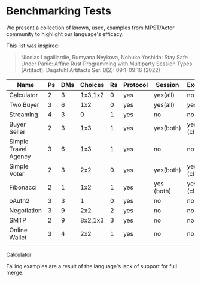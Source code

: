 # Benchmarking Tests


We present a collection of known, used, examples from MPST/Actor community to highlight our language's efficacy.

This list was inspired:

> Nicolas Lagaillardie, Rumyana Neykova, Nobuko Yoshida: Stay Safe
> Under Panic: Affine Rust Programming with Multiparty Session Types
> (Artifact). Dagstuhl Artifacts Ser. 8(2): 09:1-09:16 (2022)


| Name                 | Ps | DMs | Choices | Rs | Protocol | Session    | Execution    | Pass/Fail | Notes   |
|----------------------|----|-----|---------|----|----------|------------|--------------|-----------|---------|
| Calculator           | 2  | 3   | 1x3,1x2 | 0  | yes      | yes(all)   | no           | Pass      | todo    |
| Two Buyer            | 3  | 6   | 1x2     | 0  | yes      | yes(all)   | yes (bob)    | Pass      | partial |
| Streaming            | 4  | 3   | 0       | 1  | yes      | no         | no           | Pass      | todo    |
| Buyer Seller         | 2  | 3   | 1x3     | 1  | yes      | yes(both)  | yes (client) | Pass      |         |
| Simple Travel Agency | 3  | 6   | 1x3     | 1  | yes      | no         | no           | Fail      |         |
| Simple Voter         | 2  | 3   | 2x2     | 0  | yes      | yes(both)  | yes (client) | Pass      |         |
| Fibonacci            | 2  | 1   | 1x2     | 1  | yes      | yes (both) | yes (client) | Pass      |         |
| oAuth2               | 3  | 3   | 1       | 0  | yes      | no         | no           | Fail      |         |
| Negotiation          | 3  | 9   | 2x2     | 2  | yes      | no         | no           | Fail      |         |
| SMTP                 | 2  | 9   | 8x2,1x3 | 3  | yes      | no         | no           | Pass      |         |
| Online Wallet        | 3  | 4   | 2x2     | 1  | yes      | no         | no           | Fail      |         |
|                      |    |     |         |    |          |            |              |           |         |


Calculator

Failing examples are a result of the language's lack of support for full merge.
